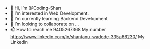 - 👋 Hi, I’m @Coding-Shan
- 👀 I’m interested in Web Development.
- 🌱 I’m currently learning Backend Development
- 💞️ I’m looking to collaborate on ...
- 📫 How to reach me 
9405267368 My number
https://www.linkedin.com/in/shantanu-wadode-335a66230/   My Linkedin



<!---
Coding-Shan/Coding-Shan is a ✨ special ✨ repository because its `README.md` (this file) appears on your GitHub profile.
You can click the Preview link to take a look at your changes.
--->

